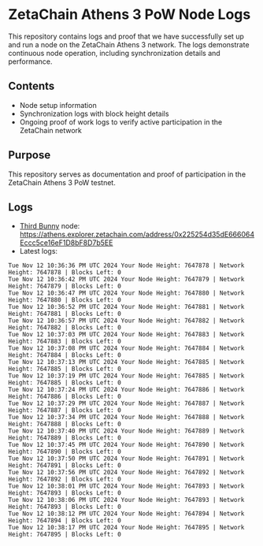 # ZetaChain Athens 3 PoW Node Logs
This repository contains logs and proof that we have successfully set up and run a node on the ZetaChain Athens 3 network. The logs demonstrate continuous node operation, including synchronization details and performance.

## Contents
- Node setup information
- Synchronization logs with block height details
- Ongoing proof of work logs to verify active participation in the ZetaChain network

## Purpose
This repository serves as documentation and proof of participation in the ZetaChain Athens 3 PoW testnet.

## Logs

- [Third Bunny](https://thirdbunny.xyz/) node: https://athens.explorer.zetachain.com/address/0x225254d35dE666064Eccc5ce16eF1D8bF8D7b5EE
- Latest logs:
```
Tue Nov 12 10:36:36 PM UTC 2024 Your Node Height: 7647878 | Network Height: 7647878 | Blocks Left: 0
Tue Nov 12 10:36:42 PM UTC 2024 Your Node Height: 7647879 | Network Height: 7647879 | Blocks Left: 0
Tue Nov 12 10:36:47 PM UTC 2024 Your Node Height: 7647880 | Network Height: 7647880 | Blocks Left: 0
Tue Nov 12 10:36:52 PM UTC 2024 Your Node Height: 7647881 | Network Height: 7647881 | Blocks Left: 0
Tue Nov 12 10:36:57 PM UTC 2024 Your Node Height: 7647882 | Network Height: 7647882 | Blocks Left: 0
Tue Nov 12 10:37:03 PM UTC 2024 Your Node Height: 7647883 | Network Height: 7647883 | Blocks Left: 0
Tue Nov 12 10:37:08 PM UTC 2024 Your Node Height: 7647884 | Network Height: 7647884 | Blocks Left: 0
Tue Nov 12 10:37:13 PM UTC 2024 Your Node Height: 7647885 | Network Height: 7647885 | Blocks Left: 0
Tue Nov 12 10:37:19 PM UTC 2024 Your Node Height: 7647885 | Network Height: 7647885 | Blocks Left: 0
Tue Nov 12 10:37:24 PM UTC 2024 Your Node Height: 7647886 | Network Height: 7647886 | Blocks Left: 0
Tue Nov 12 10:37:29 PM UTC 2024 Your Node Height: 7647887 | Network Height: 7647887 | Blocks Left: 0
Tue Nov 12 10:37:34 PM UTC 2024 Your Node Height: 7647888 | Network Height: 7647888 | Blocks Left: 0
Tue Nov 12 10:37:40 PM UTC 2024 Your Node Height: 7647889 | Network Height: 7647889 | Blocks Left: 0
Tue Nov 12 10:37:45 PM UTC 2024 Your Node Height: 7647890 | Network Height: 7647890 | Blocks Left: 0
Tue Nov 12 10:37:50 PM UTC 2024 Your Node Height: 7647891 | Network Height: 7647891 | Blocks Left: 0
Tue Nov 12 10:37:56 PM UTC 2024 Your Node Height: 7647892 | Network Height: 7647892 | Blocks Left: 0
Tue Nov 12 10:38:01 PM UTC 2024 Your Node Height: 7647893 | Network Height: 7647893 | Blocks Left: 0
Tue Nov 12 10:38:06 PM UTC 2024 Your Node Height: 7647893 | Network Height: 7647893 | Blocks Left: 0
Tue Nov 12 10:38:12 PM UTC 2024 Your Node Height: 7647894 | Network Height: 7647894 | Blocks Left: 0
Tue Nov 12 10:38:17 PM UTC 2024 Your Node Height: 7647895 | Network Height: 7647895 | Blocks Left: 0
```
